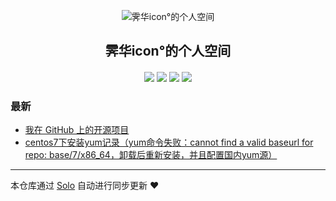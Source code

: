 <p align="center"><img alt="霁华icon°的个人空间" src="https://static.b3log.org/images/brand/solo-32.png"></p><h2 align="center">
霁华icon°的个人空间
</h2>

<h4 align="center"></h4>
<p align="center"><a title="霁华icon°的个人空间" target="_blank" href="https://github.com/13994340937/solo-blog"><img src="https://img.shields.io/github/last-commit/13994340937/solo-blog.svg?style=flat-square&color=FF9900"></a>
<a title="GitHub repo size in bytes" target="_blank" href="https://github.com/13994340937/solo-blog"><img src="https://img.shields.io/github/repo-size/13994340937/solo-blog.svg?style=flat-square"></a>
<a title="Solo Version" target="_blank" href="https://github.com/b3log/solo/releases"><img src="https://img.shields.io/badge/solo-3.6.5-f1e05a.svg?style=flat-square&color=blueviolet"></a>
<a title="Hits" target="_blank" href="https://github.com/b3log/hits"><img src="https://hits.b3log.org/13994340937/solo-blog.svg"></a></p>

### 最新

* [我在 GitHub 上的开源项目](https://www.yzhao.com.cn/solo-v3.6.5/my-github-repos)
* [centos7下安装yum记录（yum命令失败：cannot find a valid baseurl for repo: base/7/x86_64，卸载后重新安装，并且配置国内yum源）](https://www.yzhao.com.cn/solo-v3.6.5/linux)



---

本仓库通过 [Solo](https://github.com/b3log/solo) 自动进行同步更新 ❤️ 